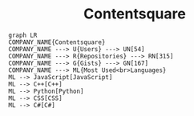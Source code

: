 <h1 align="center">Contentsquare</h1>

```mermaid
graph LR
COMPANY_NAME{Contentsquare}
COMPANY_NAME ---> U{Users} ---> UN[54]
COMPANY_NAME ---> R{Repositories} ---> RN[315]
COMPANY_NAME ---> G{Gists} ---> GN[167]
COMPANY_NAME ---> ML{Most Used<br>Languages}
ML --> JavaScript[JavaScript]
ML --> C++[C++]
ML --> Python[Python]
ML --> CSS[CSS]
ML --> C#[C#]
```
